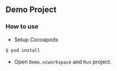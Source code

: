 ## Demo Project

### How to use

- Setup Cocoapods

```bash
$ pod install
```

- Open `Demo.xcworkspace` and `Run` project.